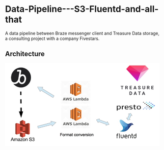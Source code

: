 # Data-Pipeline---S3-Fluentd-and-all-that
A data pipeline between Braze messenger client and Treasure Data storage, a consulting project with a company Fivestars.
## Architecture 
![Project's pipeline](pics/pipeline.jpg)

